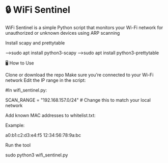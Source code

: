 # 🔒 WiFi Sentinel

WiFi Sentinel is a simple Python script that monitors your Wi-Fi network for unauthorized or unknown devices using ARP scanning

Install scapy and prettytable

-->sudo apt install python3-scapy
-->sudo apt install python3-prettytable

🖥️ How to Use

Clone or download the repo
Make sure you’re connected to your Wi-Fi network
Edit the IP range in the script:

#In wifi_sentinel.py:

SCAN_RANGE = "192.168.157.0/24"  # Change this to match your local network

Add known MAC addresses to whitelist.txt:

Example:

a0:b1:c2:d3:e4:f5
12:34:56:78:9a:bc

Run the tool

sudo python3 wifi_sentinel.py
